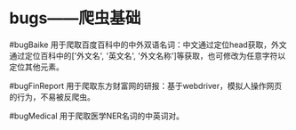 # bugs——爬虫基础

#bugBaike
用于爬取百度百科中的中外双语名词：中文通过定位head获取，外文通过定位百科中的['外文名', '英文名', '外文名称']等获取，也可修改为任意字符以定位其他元素。

#bugFinReport
用于爬取东方财富网的研报：基于webdriver，模拟人操作网页的行为，不易被反爬虫。

#bugMedical
用于爬取医学NER名词的中英词对。
